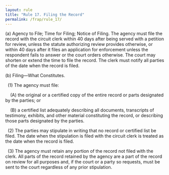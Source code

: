 ```yaml
---
layout: rule
title: "Rule 17. Filing the Record"
permalink: /frap/rule_17/
---
```


(a) Agency to File; Time for Filing; Notice of Filing. The agency must file the record with the circuit clerk within 40 days after being served with a petition for review, unless the statute authorizing review provides otherwise, or within 40 days after it files an application for enforcement unless the respondent fails to answer or the court orders otherwise. The court may shorten or extend the time to file the record. The clerk must notify all parties of the date when the record is filed.


(b) Filing—What Constitutes.


&nbsp;&nbsp;(1) The agency must file:


&nbsp;&nbsp;&nbsp;&nbsp;(A) the original or a certified copy of the entire record or parts designated by the parties; or


&nbsp;&nbsp;&nbsp;&nbsp;(B) a certified list adequately describing all documents, transcripts of testimony, exhibits, and other material constituting the record, or describing those parts designated by the parties.


&nbsp;&nbsp;(2) The parties may stipulate in writing that no record or certified list be filed. The date when the stipulation is filed with the circuit clerk is treated as the date when the record is filed.


&nbsp;&nbsp;(3) The agency must retain any portion of the record not filed with the clerk. All parts of the record retained by the agency are a part of the record on review for all purposes and, if the court or a party so requests, must be sent to the court regardless of any prior stipulation.